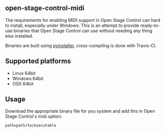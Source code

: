 ## open-stage-control-midi


The requirements for enabling MIDI support in Open Stage Control can hard to install, especially under Windows. This is an attempt to provide ready-to-use binaries that Open Stage Control can use without needing any thing else installed.

Binaries are built using [pyinstaller](https://www.pyinstaller.org/), cross-compiling is done with Travis-CI.

## Supported platforms

- Linux 64bit
- Windows 64bit
- OSX 64bit

## Usage

Download the appropriate binary file for you system and add this in Open Stage Control's midi option:

`path=path/to/executable`
